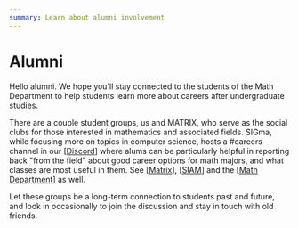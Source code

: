 ```yaml
---
summary: Learn about alumni involvement
---
```


# Alumni

Hello alumni. We hope you'll stay connected to the students of the Math Department to help students learn more about careers after undergraduate studies.

There are a couple student groups, us and MATRIX, who serve as the social clubs for those interested in mathematics and associated fields.
SIGma, while focusing more on topics in computer science, hosts a \#careers channel in our [[Discord](https://www.cstheory.org/discord)] where alums can be particularly helpful in reporting back "from the field" about good career options for math majors, and what classes are most useful in them.
See [[Matrix](https://discord.gg/WrVETynfWx)], [[SIAM](https://discord.gg/ZJFXFkJ2g7)] and the [[Math Department](https://forms.illinois.edu/sec/1809202407)] as well.

Let these groups be a long-term connection to students past and future, and look in occasionally to join the discussion and stay in touch with old friends.
